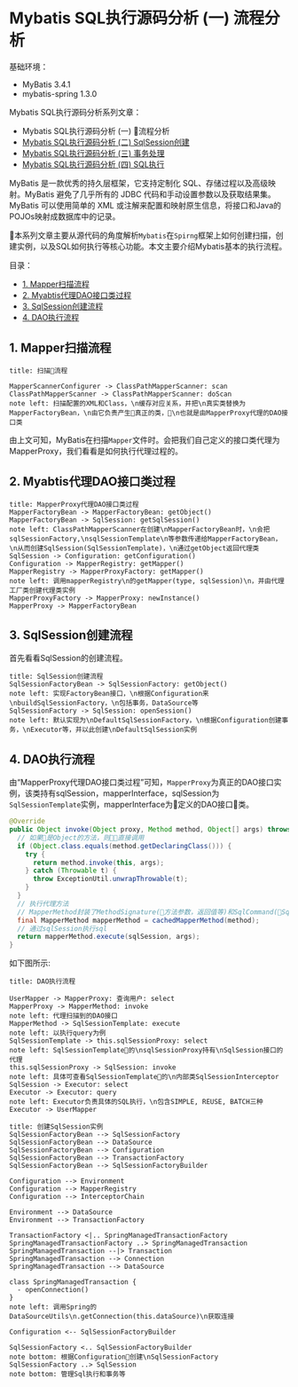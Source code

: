 # Mybatis SQL执行源码分析 (一) 流程分析

基础环境：
* MyBatis 3.4.1
* mybatis-spring 1.3.0

Mybatis SQL执行源码分析系列文章：
* Mybatis SQL执行源码分析 (一) 流程分析
* [Mybatis SQL执行源码分析 (二) SqlSession创建](./mybatis-sourcecode-1.md)
* [Mybatis SQL执行源码分析 (三) 事务处理](./mybatis-sourcecode-2.md)
* [Mybatis SQL执行源码分析 (四) SQL执行](./mybatis-sourcecode-3.md)

MyBatis 是一款优秀的持久层框架，它支持定制化 SQL、存储过程以及高级映射。MyBatis 避免了几乎所有的 JDBC 代码和手动设置参数以及获取结果集。MyBatis 可以使用简单的 XML 或注解来配置和映射原生信息，将接口和Java的POJOs映射成数据库中的记录。

本系列文章主要从源代码的角度解析`Mybatis`在`Spirng`框架上如何创建扫描，创建实例，以及SQL如何执行等核心功能。本文主要介绍Mybatis基本的执行流程。

目录：

<!-- @import "[TOC]" {cmd="toc" depthFrom=2 depthTo=6 orderedList=false} -->
<!-- code_chunk_output -->

* [1. Mapper扫描流程](#1-mapper扫描流程)
* [2. Myabtis代理DAO接口类过程](#2-myabtis代理dao接口类过程)
* [3. SqlSession创建流程](#3-sqlsession创建流程)
* [4. DAO执行流程](#4-dao执行流程)

<!-- /code_chunk_output -->

## 1. Mapper扫描流程
```plantuml
title: 扫描流程

MapperScannerConfigurer -> ClassPathMapperScanner: scan
ClassPathMapperScanner -> ClassPathMapperScanner: doScan
note left: 扫描配置的XML和Class，\n缓存对应关系，并把\n真实类替换为MapperFactoryBean，\n由它负责产生真正的类，\n也就是由MapperProxy代理的DAO接口类
```

由上文可知，MyBatis在扫描`Mapper`文件时。会把我们自己定义的接口类代理为MapperProxy，我们看看是如何执行代理过程的。

## 2. Myabtis代理DAO接口类过程

```plantuml
title: MapperProxy代理DAO接口类过程
MapperFactoryBean -> MapperFactoryBean: getObject()
MapperFactoryBean -> SqlSession: getSqlSession()
note left: ClassPathMapperScanner在创建\nMapperFactoryBean时，\n会把sqlSessionFactory,\nsqlSessionTemplate\n等参数传递给MapperFactoryBean，\n从而创建SqlSession(SqlSessionTemplate)，\n通过getObject返回代理类
SqlSession -> Configuration: getConfiguration()
Configuration -> MapperRegistry: getMapper()
MapperRegistry -> MapperProxyFactory: getMapper()
note left: 调用mapperRegistry\n的getMapper(type, sqlSession)\n，并由代理工厂类创建代理类实例
MapperProxyFactory -> MapperProxy: newInstance()
MapperProxy -> MapperFactoryBean
```
## 3. SqlSession创建流程

首先看看SqlSession的创建流程。
```plantuml
title: SqlSession创建流程
SqlSessionFactoryBean -> SqlSessionFactory: getObject()
note left: 实现FactoryBean接口，\n根据Configuration来\nbuildSqlSessionFactory，\n包括事务，DataSource等
SqlSessionFactory -> SqlSession: openSession()
note left: 默认实现为\nDefaultSqlSessionFactory，\n根据Configuration创建事务，\nExecutor等，并以此创建\nDefaultSqlSession实例
```

## 4. DAO执行流程

由“MapperProxy代理DAO接口类过程”可知，`MapperProxy`为真正的DAO接口实例，该类持有sqlSession，mapperInterface，sqlSession为`SqlSessionTemplate`实例，mapperInterface为定义的DAO接口类。
```java
@Override
public Object invoke(Object proxy, Method method, Object[] args) throws Throwable {
  // 如果是Object的方法，则直接调用
  if (Object.class.equals(method.getDeclaringClass())) {
    try {
      return method.invoke(this, args);
    } catch (Throwable t) {
      throw ExceptionUtil.unwrapThrowable(t);
    }
  }
  // 执行代理方法
  // MapperMethod封装了MethodSignature(方法参数，返回值等)和SqlCommand(Sql类型，方法ID)
  final MapperMethod mapperMethod = cachedMapperMethod(method);
  // 通过sqlSession执行sql
  return mapperMethod.execute(sqlSession, args);
}
```

如下图所示:
```plantuml
title: DAO执行流程

UserMapper -> MapperProxy: 查询用户: select
MapperProxy -> MapperMethod: invoke
note left: 代理扫描到的DAO接口
MapperMethod -> SqlSessionTemplate: execute
note left: 以执行query为例
SqlSessionTemplate -> this.sqlSessionProxy: select
note left: SqlSessionTemplate的\nsqlSessionProxy持有\nSqlSession接口的代理
this.sqlSessionProxy -> SqlSession: invoke
note left: 具体可查看SqlSessionTemplate的\n内部类SqlSessionInterceptor
SqlSession -> Executor: select
Executor -> Executor: query
note left: Executor负责具体的SQL执行，\n包含SIMPLE, REUSE, BATCH三种
Executor -> UserMapper
```

```plantuml
title: 创建SqlSession实例
SqlSessionFactoryBean --> SqlSessionFactory
SqlSessionFactoryBean --> DataSource
SqlSessionFactoryBean --> Configuration
SqlSessionFactoryBean --> TransactionFactory
SqlSessionFactoryBean --> SqlSessionFactoryBuilder

Configuration --> Environment
Configuration --> MapperRegistry
Configuration --> InterceptorChain

Environment --> DataSource
Environment --> TransactionFactory

TransactionFactory <|.. SpringManagedTransactionFactory
SpringManagedTransactionFactory ..> SpringManagedTransaction
SpringManagedTransaction --|> Transaction
SpringManagedTransaction --> Connection
SpringManagedTransaction --> DataSource

class SpringManagedTransaction {
  - openConnection()
}
note left: 调用Spring的DataSourceUtils\n.getConnection(this.dataSource)\n获取连接

Configuration <-- SqlSessionFactoryBuilder

SqlSessionFactory <.. SqlSessionFactoryBuilder
note bottom: 根据Configuration创建\nSqlSessionFactory
SqlSessionFactory ..> SqlSession
note bottom: 管理Sql执行和事务等

```
